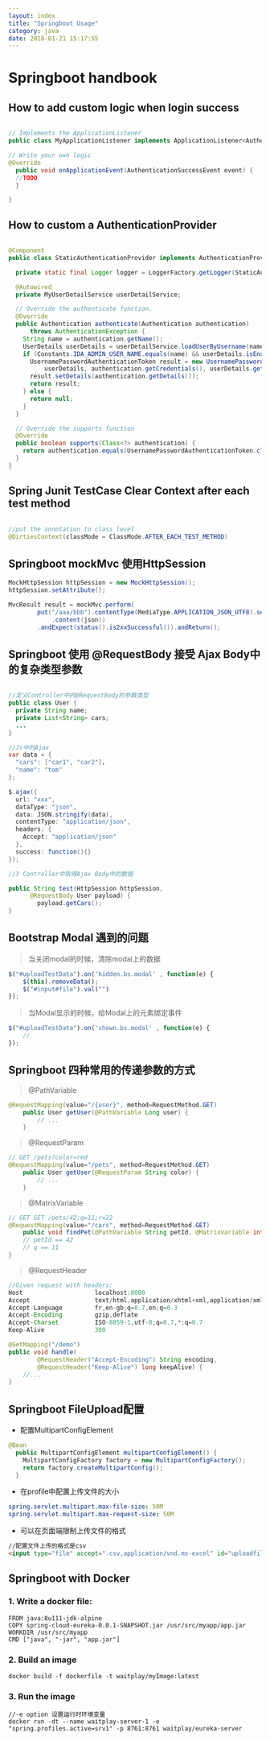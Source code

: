 ```yaml
---
layout: index
title: "Springboot Usage"
category: java
date: 2018-01-21 15:17:55
---
```


# Springboot handbook


## How to add custom logic when login success

```java

// Implements the ApplicationListener
public class MyApplicationListener implements ApplicationListener<AuthenticationSuccessEvent> {

// Write your own logic
@Override
  public void onApplicationEvent(AuthenticationSuccessEvent event) {
  //TODO
  }

}

```

## How to custom a AuthenticationProvider 

```java

@Component
public class StaticAuthenticationProvider implements AuthenticationProvider {

  private static final Logger logger = LoggerFactory.getLogger(StaticAuthenticationProvider.class);

  @Autowired
  private MyUserDetailService userDetailService;

  // Override the authenticate function.
  @Override
  public Authentication authenticate(Authentication authentication)
      throws AuthenticationException {
    String name = authentication.getName();
    UserDetails userDetails = userDetailService.loadUserByUsername(name);
    if (Constants.IDA_ADMIN_USER_NAME.equals(name) && userDetails.isEnabled()) {
      UsernamePasswordAuthenticationToken result = new UsernamePasswordAuthenticationToken(
          userDetails, authentication.getCredentials(), userDetails.getAuthorities());
      result.setDetails(authentication.getDetails());
      return result;
    } else {
      return null;
    }
  }

  // Override the supports function
  @Override
  public boolean supports(Class<?> authentication) {
    return authentication.equals(UsernamePasswordAuthenticationToken.class);
  }
}


```

## Spring Junit TestCase Clear Context after each test method

```java

//put the annotation to class level
@DirtiesContext(classMode = ClassMode.AFTER_EACH_TEST_METHOD)

```

## Springboot mockMvc 使用HttpSession

```java
MockHttpSession httpSession = new MockHttpSession();
httpSession.setAttribute();

MvcResult result = mockMvc.perform(
        put("/aaa/bbb").contentType(MediaType.APPLICATION_JSON_UTF8).session(httpSession)
            .content(json))
        .andExpect(status().is2xxSuccessful()).andReturn();

```

## Springboot 使用 @RequestBody 接受 Ajax Body中的复杂类型参数

```java

//定义Controller中的@RequestBody的参数类型
public class User {
  private String name;
  private List<String> cars;
  ...
}

//Js中的Ajax
var data = {
  "cars": ["car1", "car2"]，
  "name": "tom"
};

$.ajax({
  url: "xxx",
  dataType: "json",
  data: JSON.stringify(data),
  contentType: "application/json",
  headers: {
    Accept: "application/json"
  },
  success: function(){}
});

//3 Controller中取得Ajax Body中的数据

public String test(HttpSession httpSession,
      @RequestBody User payload) {
        payload.getCars();
}

```

## Bootstrap Modal 遇到的问题  

> 当关闭modal的时候，清除modal上的数据  

```javascript
$("#uploadTestData").on('hidden.bs.modal' , function(e) {
	$(this).removeData();
	$("#input#file").val("")
});
```

> 当Modal显示的时候，给Modal上的元素绑定事件  

```javascript
$("#uploadTestData").on('shown.bs.modal' , function(e) {
    //
});

```

## Springboot 四种常用的传递参数的方式  

> @PathVariable  

```java
@RequestMapping(value="/{user}", method=RequestMethod.GET)
	public User getUser(@PathVariable Long user) {
		// ...
	}
```

> @RequestParam  

```java
// GET /pets?color=red
@RequestMapping(value="/pets", method=RequestMethod.GET)
	public User getUser(@RequestParam String color) {
		// ...
	}
```

> @MatrixVariable  

```java
// GET GET /pets/42;q=11;r=22
@RequestMapping(value="/cars", method=RequestMethod.GET)
	public void findPet(@PathVariable String petId, @MatrixVariable int q) {
    // petId == 42
    // q == 11
}
```

> @RequestHeader  

```java
//Given request with headers:
Host                    localhost:8080
Accept                  text/html,application/xhtml+xml,application/xml;q=0.9
Accept-Language         fr,en-gb;q=0.7,en;q=0.3
Accept-Encoding         gzip,deflate
Accept-Charset          ISO-8859-1,utf-8;q=0.7,*;q=0.7
Keep-Alive              300

@GetMapping("/demo")
public void handle(
        @RequestHeader("Accept-Encoding") String encoding,
        @RequestHeader("Keep-Alive") long keepAlive) {
    //...
}
```

## Springboot FileUpload配置  
- 配置MultipartConfigElement  

```java
@Bean
  public MultipartConfigElement multipartConfigElement() {
    MultipartConfigFactory factory = new MultipartConfigFactory();
    return factory.createMultipartConfig();
  }

```

- 在profile中配置上传文件的大小  

```yml
spring.servlet.multipart.max-file-size: 50M
spring.servlet.multipart.max-request-size: 50M
```

- 可以在页面端限制上传文件的格式  

```html
//配置文件上传的格式是csv
<input type="file" accept=".csv,application/vnd.ms-excel" id="uploadfile"/>
```

## Springboot with Docker

### 1. Write a docker file:
```shell
FROM java:8u111-jdk-alpine
COPY spring-cloud-eureka-0.0.1-SNAPSHOT.jar /usr/src/myapp/app.jar
WORKDIR /usr/src/myapp
CMD ["java", "-jar", "app.jar"]
```

### 2. Build an image
```shell
docker build -f dockerfile -t waitplay/myImage:latest
```

### 3. Run the image
```shell
//-e option 设置运行时环境变量
docker run -dt --name waitplay-server-1 -e "spring.profiles.active=srv1" -p 8761:8761 waitplay/eureka-server
```

